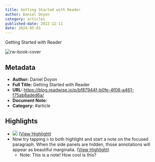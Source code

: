 ```yaml
---
title: Getting Started with Reader
author: Daniel Doyon
category: articles
published-date: 2022-12-11
date: 2024-05-01
---
```

Getting Started with Reader

![rw-book-cover](https://s3.amazonaws.com/readwiseio/2022/08/i-give-you-reader-1.png)

## Metadata
- **Author:** Daniel Doyon
- **Full Title:** Getting Started with Reader
- **URL:** https://blog.readwise.io/p/bf87944f-b0fe-4f08-a461-f75ab8aded6a/
- **Document Note:** 
- **Category:** #article

## Highlights
- ![](https://s3.amazonaws.com/readwiseio/2022/08/antonio-banderas.gif) ([View Highlight](https://read.readwise.io/read/01h0ev2xe7p4b2yphv63g14dzq))
- Now try tapping `n` to both highlight and start a note on the focused paragraph. When the side panels are hidden, those annotations will appear as beautiful marginalia. ([View Highlight](https://read.readwise.io/read/01h0ev4sv2x7yx13nenmz2a7xv))
    - Note: This is a note! How cool is this?
